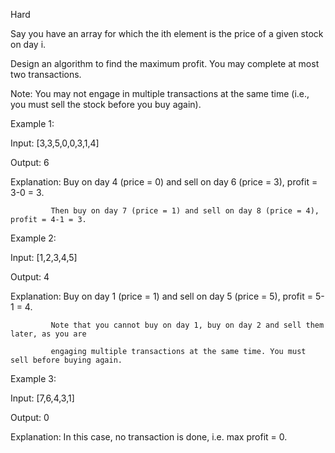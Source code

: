 Hard

Say you have an array for which the ith element is the price of a given stock on day i.

Design an algorithm to find the maximum profit. You may complete at most two transactions.

Note: You may not engage in multiple transactions at the same time (i.e., you must sell the stock before you buy again).

Example 1:

Input: [3,3,5,0,0,3,1,4]

Output: 6

Explanation: Buy on day 4 (price = 0) and sell on day 6 (price = 3), profit = 3-0 = 3.

             Then buy on day 7 (price = 1) and sell on day 8 (price = 4), profit = 4-1 = 3.
             
Example 2:

Input: [1,2,3,4,5]

Output: 4

Explanation: Buy on day 1 (price = 1) and sell on day 5 (price = 5), profit = 5-1 = 4.

             Note that you cannot buy on day 1, buy on day 2 and sell them later, as you are
             
             engaging multiple transactions at the same time. You must sell before buying again.
             
Example 3:

Input: [7,6,4,3,1]

Output: 0

Explanation: In this case, no transaction is done, i.e. max profit = 0.
